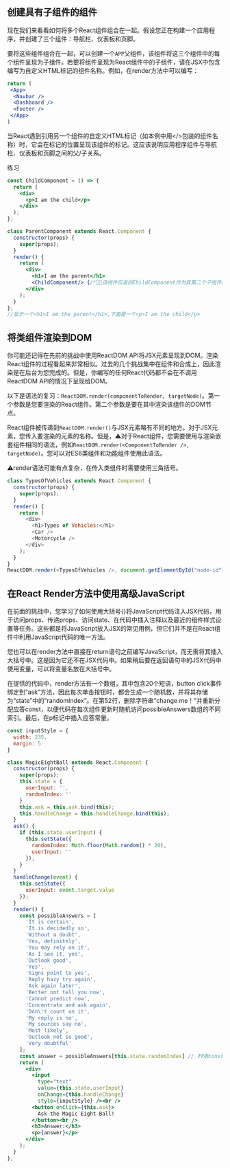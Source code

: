 ## 创建具有子组件的组件

现在我们来看看如何将多个React组件组合在一起。假设您正在构建一个应用程序，并创建了三个组件：导航栏、仪表板和页脚。


要将这些组件组合在一起，可以创建一个`APP`父组件，该组件将这三个组件中的每个组件呈现为子组件。若要将组件呈现为React组件中的子组件，请在JSX中包含编写为自定义HTML标记的组件名称。例如，在render方法中可以编写：

```jsx
return (
 <App>
  <Navbar />
  <Dashboard />
  <Footer />
 </App>
)
```

 当React遇到引用另一个组件的自定义HTML标记（如本例中用</>包装的组件名称）时，它会在标记的位置呈现该组件的标记。这应该说明应用程序组件与导航栏、仪表板和页脚之间的父/子关系。 

练习

```jsx
const ChildComponent = () => {
  return (
    <div>
      <p>I am the child</p>
    </div>
  );
};

class ParentComponent extends React.Component {
  constructor(props) {
    super(props);
  }
  render() {
    return (
      <div>
        <h1>I am the parent</h1>
        <ChildComponent/> {/*🙋🏻‍该组件应返回ChildComponent作为其第二个子组件。*/}
      </div>
    );
  }
};
//显示一个<h1>I am the parent</h1>,下面是一个<p>I am the child</p>
```



## 将类组件渲染到DOM

你可能还记得在先前的挑战中使用ReactDOM API将JSX元素呈现到DOM。渲染React组件的过程看起来非常相似。过去的几个挑战集中在组件和合成上，因此渲染是在后台为您完成的。但是，你编写的任何React代码都不会在不调用ReactDOM API的情况下呈现给DOM。

以下是语法的复习：`ReactDOM.render(componentToRender, targetNode)`。第一个参数是您要渲染的React组件。第二个参数是要在其中渲染该组件的DOM节点。

React组件被传递到`ReactDOM.render()`与JSX元素略有不同的地方。对于JSX元素，您传入要渲染的元素的名称。但是，⚠️对于React组件，您需要使用与渲染嵌套组件相同的语法，例如`ReactDOM.render(<ComponentToRender />, targetNode)`。您可以对ES6类组件和功能组件使用此语法。

 ⚠️render语法可能有点复杂，在传入类组件时需要使用三角括号。

```javascript
class TypesOfVehicles extends React.Component {
  constructor(props) {
    super(props);
  }
  render() {
    return (
      <div>
        <h1>Types of Vehicles:</h1>
        <Car />
        <Motorcycle />
      </div>
    );
  }
}	
ReactDOM.render(<TypesOfVehicles />, document.getElementById("node-id"));
```



## 在React Render方法中使用高级JavaScript

在前面的挑战中，您学习了如何使用大括号{}将JavaScript代码注入JSX代码，用于访问props、传递props、访问state、在代码中插入注释以及最近的组件样式设置等任务。这些都是将JavaScript放入JSX的常见用例，但它们并不是在React组件中利用JavaScript代码的唯一方法。

您也可以在render方法中直接在return语句之前编写JavaScript，而无需将其插入大括号中。这是因为它还不在JSX代码中。如果稍后要在返回语句中的JSX代码中使用变量，可以将变量名放在大括号中。

在提供的代码中，render方法有一个数组，其中包含20个短语，button click事件绑定到“ask”方法，因此每次单击按钮时，都会生成一个随机数，并将其存储为“state”中的“randomIndex”。在第52行，删除字符串“change me！”并重新分配应答const，以便代码在每次组件更新时随机访问possibleAnswers数组的不同索引。最后，在p标记中插入应答常量。

```jsx
const inputStyle = {
  width: 235,
  margin: 5
}

class MagicEightBall extends React.Component {
  constructor(props) {
    super(props);
    this.state = {
      userInput: '',
      randomIndex: ''
    }
    this.ask = this.ask.bind(this);
    this.handleChange = this.handleChange.bind(this);
  }
  ask() {
    if (this.state.userInput) {
      this.setState({
        randomIndex: Math.floor(Math.random() * 20),
        userInput: ''
      });
    }
  }
  handleChange(event) {
    this.setState({
      userInput: event.target.value
    });
  }
  render() {
    const possibleAnswers = [
      'It is certain',
      'It is decidedly so',
      'Without a doubt',
      'Yes, definitely',
      'You may rely on it',
      'As I see it, yes',
      'Outlook good',
      'Yes',
      'Signs point to yes',
      'Reply hazy try again',
      'Ask again later',
      'Better not tell you now',
      'Cannot predict now',
      'Concentrate and ask again',
      'Don\'t count on it',
      'My reply is no',
      'My sources say no',
      'Most likely',
      'Outlook not so good',
      'Very doubtful'
    ];
    const answer = possibleAnswers[this.state.randomIndex] // ❓❓用const也可以？
    return (
      <div>
        <input
          type="text"
          value={this.state.userInput}
          onChange={this.handleChange}
          style={inputStyle} /><br />
        <button onClick={this.ask}>
          Ask the Magic Eight Ball!
        </button><br />
        <h3>Answer:</h3>
        <p>{answer}</p>
      </div>
    );
  }
};

```

